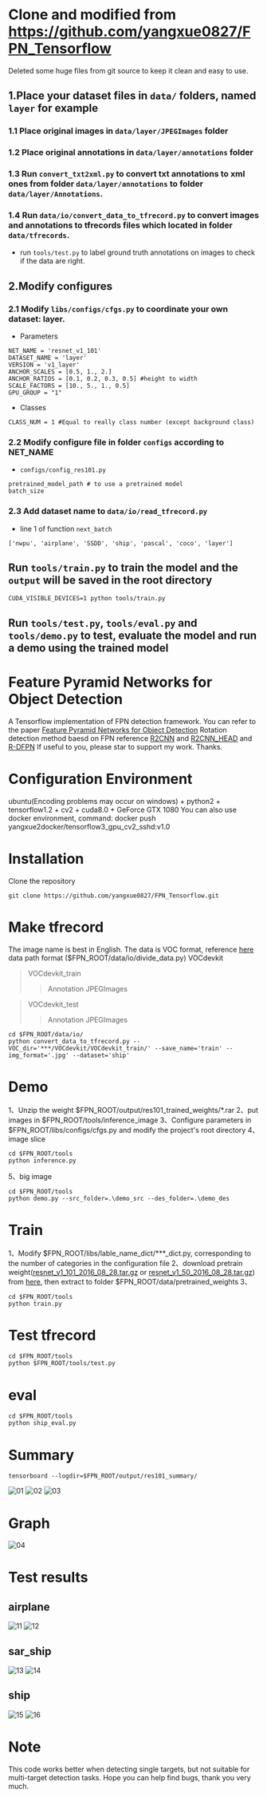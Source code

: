 # Clone and modified from https://github.com/yangxue0827/FPN_Tensorflow

Deleted some huge files from git source to keep it clean and easy to use.

## 1.Place your dataset files in `data/` folders, named `layer` for example
### 1.1 Place original images in `data/layer/JPEGImages` folder
### 1.2 Place original annotations in `data/layer/annotations` folder
### 1.3 Run `convert_txt2xml.py` to convert txt annotations to xml ones from folder `data/layer/annotations` to folder `data/layer/Annotations`.
### 1.4 Run `data/io/convert_data_to_tfrecord.py` to convert images and annotations to tfrecords files which located in folder `data/tfrecords`.
* run `tools/test.py` to label ground truth annotations on images to check if the data are right.
## 2.Modify configures
### 2.1 Modify `libs/configs/cfgs.py` to coordinate your own dataset: layer.
* Parameters
```Shell
NET_NAME = 'resnet_v1_101'
DATASET_NAME = 'layer'
VERSION = 'v1_layer'
ANCHOR_SCALES = [0.5, 1., 2.]
ANCHOR_RATIOS = [0.1, 0.2, 0.3, 0.5] #height to width
SCALE_FACTORS = [10., 5., 1., 0.5]
GPU_GROUP = "1"
```
* Classes
```Shell
CLASS_NUM = 1 #Equal to really class number (except background class)
```
### 2.2 Modify configure file in folder `configs` according to NET_NAME
* `configs/config_res101.py`
```Shell
pretrained_model_path # to use a pretrained model
batch_size
```
### 2.3 Add dataset name to `data/io/read_tfrecord.py`
* line 1 of function `next_batch`
```Shell
['nwpu', 'airplane', 'SSDD', 'ship', 'pascal', 'coco', 'layer']
```
## Run `tools/train.py` to train the model and the `output` will be saved in the root directory
```Shell
CUDA_VISIBLE_DEVICES=1 python tools/train.py
```
## Run `tools/test.py`, `tools/eval.py` and `tools/demo.py` to test, evaluate the model and run a demo using the trained model

# Feature Pyramid Networks for Object Detection
A Tensorflow implementation of FPN detection framework.
You can refer to the paper [Feature Pyramid Networks for Object Detection](https://arxiv.org/abs/1612.03144)
Rotation detection method baesd on FPN reference [R2CNN](https://github.com/yangxue0827/R2CNN_FPN_Tensorflow) and [R2CNN_HEAD](https://github.com/yangxue0827/R2CNN_HEAD_FPN_Tensorflow) and [R-DFPN](https://github.com/yangxue0827/R-DFPN_FPN_Tensorflow)
If useful to you, please star to support my work. Thanks.

# Configuration Environment
ubuntu(Encoding problems may occur on windows) + python2 + tensorflow1.2 + cv2 + cuda8.0 + GeForce GTX 1080
You can also use docker environment, command: docker push yangxue2docker/tensorflow3_gpu_cv2_sshd:v1.0

# Installation
  Clone the repository
  ```Shell
  git clone https://github.com/yangxue0827/FPN_Tensorflow.git
  ```

# Make tfrecord
The image name is best in English.
The data is VOC format, reference [here](sample.xml)
data path format  ($FPN_ROOT/data/io/divide_data.py)
VOCdevkit
>VOCdevkit_train
>>Annotation
>>JPEGImages

>VOCdevkit_test
>>Annotation
>>JPEGImages

  ```Shell
  cd $FPN_ROOT/data/io/
  python convert_data_to_tfrecord.py --VOC_dir='***/VOCdevkit/VOCdevkit_train/' --save_name='train' --img_format='.jpg' --dataset='ship'
  ```

# Demo
1、Unzip the weight $FPN_ROOT/output/res101_trained_weights/*.rar
2、put images in $FPN_ROOT/tools/inference_image
3、Configure parameters in $FPN_ROOT/libs/configs/cfgs.py and modify the project's root directory
4、image slice
  ```Shell
  cd $FPN_ROOT/tools
  python inference.py
  ```
5、big image
  ```Shell
  cd $FPN_ROOT/tools
  python demo.py --src_folder=.\demo_src --des_folder=.\demo_des
  ```


# Train
1、Modify $FPN_ROOT/libs/lable_name_dict/***_dict.py, corresponding to the number of categories in the configuration file
2、download pretrain weight([resnet_v1_101_2016_08_28.tar.gz](http://download.tensorflow.org/models/resnet_v1_101_2016_08_28.tar.gz) or [resnet_v1_50_2016_08_28.tar.gz](http://download.tensorflow.org/models/resnet_v1_50_2016_08_28.tar.gz)) from [here](https://github.com/yangxue0827/models/tree/master/slim), then extract to folder $FPN_ROOT/data/pretrained_weights
3、
  ```Shell
  cd $FPN_ROOT/tools
  python train.py
  ```

# Test tfrecord
  ```Shell
  cd $FPN_ROOT/tools
  python $FPN_ROOT/tools/test.py
  ```

# eval
  ```Shell
  cd $FPN_ROOT/tools
  python ship_eval.py
  ```

# Summary
  ```Shell
  tensorboard --logdir=$FPN_ROOT/output/res101_summary/
  ```
![01](output/res101_summary/fast_rcnn_loss.bmp)
![02](output/res101_summary/rpn_loss.bmp)
![03](output/res101_summary/total_loss.bmp)

# Graph
![04](graph.png)

# Test results
## airplane
![11](tools/test_result/00_gt.jpg)
![12](tools/test_result/00_fpn.jpg)

## sar_ship
![13](tools/test_result/01_gt.jpg)
![14](tools/test_result/01_fpn.jpg)

## ship
![15](tools/test_result/02_gt.jpg)
![16](tools/test_result/02_fpn.jpg)

# Note
This code works better when detecting single targets, but not suitable for multi-target detection tasks. Hope you can help find bugs, thank you very much.

